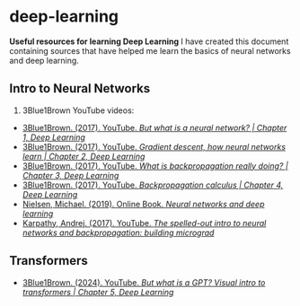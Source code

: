 # deep-learning
**Useful resources for learning Deep Learning**
I have created this document containing sources that have helped me learn the basics of neural networks and deep learning.

## Intro to Neural Networks
1. 3Blue1Brown YouTube videos:
- [3Blue1Brown. (2017). YouTube. *But what is a neural network? | Chapter 1, Deep Learning*](https://www.youtube.com/watch?v=aircAruvnKk&list=PLZHQObOWTQDNU6R1_67000Dx_ZCJB-3pi&index=1)
- [3Blue1Brown. (2017). YouTube. *Gradient descent, how neural networks learn | Chapter 2, Deep Learning*](https://www.youtube.com/watch?v=IHZwWFHWa-w&list=PLZHQObOWTQDNU6R1_67000Dx_ZCJB-3pi&index=2)
- [3Blue1Brown. (2017). YouTube. *What is backpropagation really doing? | Chapter 3, Deep Learning*](https://www.youtube.com/watch?v=Ilg3gGewQ5U&list=PLZHQObOWTQDNU6R1_67000Dx_ZCJB-3pi&index=3)
- [3Blue1Brown. (2017). YouTube. *Backpropagation calculus | Chapter 4, Deep Learning*](https://www.youtube.com/watch?v=tIeHLnjs5U8&list=PLZHQObOWTQDNU6R1_67000Dx_ZCJB-3pi&index=4)
- [Nielsen, Michael. (2019). Online Book. *Neural networks and deep learning*](http://neuralnetworksanddeeplearning.com/index.html)
- [Karpathy, Andrej. (2017). YouTube. *The spelled-out intro to neural networks and backpropagation: building micrograd*](https://www.youtube.com/watch?v=VMj-3S1tku0&list=PLAqhIrjkxbuWI23v9cThsA9GvCAUhRvKZ&index=1&t=0s)


## Transformers
- [3Blue1Brown. (2024). YouTube. *But what is a GPT? Visual intro to transformers | Chapter 5, Deep Learning*](https://www.youtube.com/watch?v=wjZofJX0v4M&list=PLZHQObOWTQDNU6R1_67000Dx_ZCJB-3pi&index=6&t=3s)

